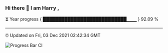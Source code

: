 ### Hi there 👋 I am Harry , 

⏳ Year progress { ███████████████████████████▁▁▁ } 92.09 %

---

⏰ Updated on Fri, 03 Dec 2021 02:42:34 GMT

![Progress Bar CI](https://github.com/duykhang68/duykhang68/workflows/Progress%20Bar%20CI/badge.svg)
